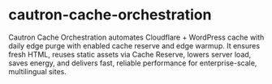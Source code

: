 # cautron-cache-orchestration
Cautron Cache Orchestration automates Cloudflare + WordPress cache with daily edge purge with enabled cache reserve and edge warmup. It ensures fresh HTML, reuses static assets via Cache Reserve, lowers server load, saves energy, and delivers fast, reliable performance for enterprise-scale, multilingual sites.
